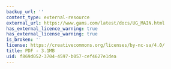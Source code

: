 ```yaml
---
backup_url: ''
content_type: external-resource
external_url: https://www.gams.com/latest/docs/UG_MAIN.html
has_external_licence_warning: true
has_external_license_warning: true
is_broken: ''
license: https://creativecommons.org/licenses/by-nc-sa/4.0/
title: PDF - 3.1MB
uid: f869d052-3704-4597-b057-cef4627e1dea
---
```

